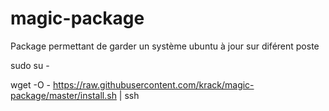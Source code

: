 # magic-package
Package permettant de garder un système ubuntu à jour sur diférent poste


sudo su -

wget -O - https://raw.githubusercontent.com/krack/magic-package/master/install.sh | ssh
